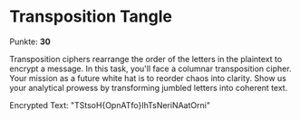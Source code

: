 # Transposition Tangle

Punkte: **30**

Transposition ciphers rearrange the order of the letters in the plaintext to encrypt a message. In this task, you'll face a columnar transposition cipher. Your mission as a future white hat is to reorder chaos into clarity. Show us your analytical prowess by transforming jumbled letters into coherent text.

Encrypted Text: "TStsoH{OpnATfo}IhTsNeriNAatOrni"
